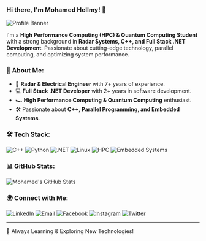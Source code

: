 ### Hi there, I'm Mohamed Hellmy! 👋

![Profile Banner](https://your-image-url.com)

I'm a **High Performance Computing (HPC) & Quantum Computing Student** with a strong background in **Radar Systems, C++, and Full Stack .NET Development**. Passionate about cutting-edge technology, parallel computing, and optimizing system performance.

### 🚀 About Me:
- 🎯 **Radar & Electrical Engineer** with 7+ years of experience.
- 💻 **Full Stack .NET Developer** with 2+ years in software development.
- 🏎️ **High Performance Computing & Quantum Computing** enthusiast.
- 🛠️ Passionate about **C++, Parallel Programming, and Embedded Systems**.

### 🛠 Tech Stack:
![C++](https://img.shields.io/badge/-C++-00599C?style=flat&logo=c%2B%2B&logoColor=white)
![Python](https://img.shields.io/badge/-Python-3776AB?style=flat&logo=python&logoColor=white)
![.NET](https://img.shields.io/badge/-.NET-512BD4?style=flat&logo=.net&logoColor=white)
![Linux](https://img.shields.io/badge/-Linux-FCC624?style=flat&logo=linux&logoColor=black)
![HPC](https://img.shields.io/badge/-High%20Performance%20Computing-blue?style=flat)
![Embedded Systems](https://img.shields.io/badge/-Embedded%20Systems-green?style=flat)

### 📊 GitHub Stats:
![Mohamed's GitHub Stats](https://github-readme-stats.vercel.app/api?username=MohamedHellmy&show_icons=true&theme=radical)

### 🌍 Connect with Me:
[![LinkedIn](https://img.shields.io/badge/-LinkedIn-0077B5?style=flat&logo=linkedin&logoColor=white)](https://linkedin.com/in/mohamed-hellmy)
[![Email](https://img.shields.io/badge/-Email-D14836?style=flat&logo=gmail&logoColor=white)](mailto:mohamedhellmy1010@gmail.com)
[![Facebook](https://img.shields.io/badge/-Facebook-1877F2?style=flat&logo=facebook&logoColor=white)](https://www.facebook.com/mohamed.hellmy.3)
[![Instagram](https://img.shields.io/badge/-Instagram-E4405F?style=flat&logo=instagram&logoColor=white)](https://www.instagram.com/mohamed_7ellmy/)
[![Twitter](https://img.shields.io/badge/-Twitter-1DA1F2?style=flat&logo=twitter&logoColor=white)](https://x.com/MohamedHellmy2)

---
🚀 Always Learning & Exploring New Technologies!
